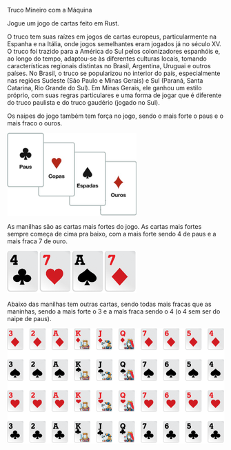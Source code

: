 <t1>Truco Mineiro com a Máquina</t1>

<p>Jogue um jogo de cartas feito em Rust.</p> 

<p>O truco tem suas raízes em jogos de cartas europeus, particularmente na Espanha e na Itália, onde jogos semelhantes eram jogados já no século XV. O truco foi trazido para a América do Sul pelos colonizadores espanhóis e, ao longo do tempo, adaptou-se às diferentes culturas locais, tomando características regionais distintas no Brasil, Argentina, Uruguai e outros países. No Brasil, o truco se popularizou no interior do país, especialmente nas regiões Sudeste (São Paulo e Minas Gerais) e Sul (Paraná, Santa Catarina, Rio Grande do Sul). Em Minas Gerais, ele ganhou um estilo próprio, com suas regras particulares e uma forma de jogar que é diferente do truco paulista e do truco gaudério (jogado no Sul).
<p>

<p>Os naipes do jogo também tem força no jogo, sendo o mais forte o paus e o mais fraco o ouros.</p>
<img width="300px" src="img/naipes.png">

<p>As manilhas são as cartas mais fortes do jogo. As cartas mais fortes sempre começa de cima pra baixo, com a mais forte sendo 4 de paus e a mais fraca 7 de ouro.<p>
<img width="300px" src="img/manilhas.png">

<p>Abaixo das manilhas tem outras cartas, sendo todas mais fracas que as maninhas, sendo a mais forte o 3 e a mais fraca sendo o 4 (o 4 sem ser do naipe de paus).</p>
<img src="img/cartas.png">
